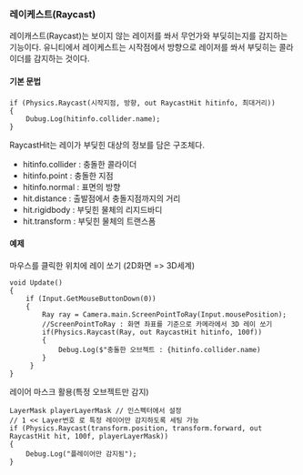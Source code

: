 <h3 id="레이케스트raycast">레이케스트(Raycast)</h3>
<p>레이캐스트(Raycast)는 보이지 않는 레이저를 쏴서 무언가와 부딪히는지를 감지하는 기능이다.
유니티에서 레이케스트는 시작점에서 방향으로 레이저를 쏴서 부딪히는 콜라이더를 감지하는 것이다.</p>
<h4 id="기본-문법">기본 문법</h4>
<pre><code class="language-cs">if (Physics.Raycast(시작지점, 방향, out RaycastHit hitinfo, 최대거리))
{
    Dubug.Log(hitinfo.collider.name);
}</code></pre>
<p>RaycastHit는 레이가 부딪힌 대상의 정보를 담은 구조체다.</p>
<ul>
<li>hitinfo.collider : 충돌한 콜라이더</li>
<li>hitinfo.point : 충돌한 지점</li>
<li>hitinfo.normal : 표면의 방향</li>
<li>hit.distance : 출발점에서 충돌지점까지의 거리</li>
<li>hit.rigidbody : 부딪힌 물체의 리지드바디</li>
<li>hit.transform : 부딪힌 물체의 트랜스폼</li>
</ul>
<h4 id="예제">예제</h4>
<p>마우스를 클릭한 위치에 레이 쏘기 (2D화면 =&gt; 3D세계)</p>
<pre><code class="language-cs">void Update()
{
    if (Input.GetMouseButtonDown(0))
    {
        Ray ray = Camera.main.ScreenPointToRay(Input.mousePosition);
        //ScreenPointToRay : 화면 좌표를 기준으로 카메라에서 3D 레이 쏘기
        if(Physics.Raycast(Ray, out RaycastHit hitinfo, 100f))
        {
            Debug.Log($&quot;충돌한 오브젝트 : {hitinfo.collider.name)
        }
     }
}</code></pre>
<p>레이어 마스크 활용(특정 오브젝트만 감지)</p>
<pre><code class="language-cs">LayerMask playerLayerMask // 인스펙터에서 설정
// 1 &lt;&lt; Layer번호 로 특정 레이어만 감지하도록 세팅 가능
if (Physics.Raycast(transform.position, transform.forward, out RaycastHit hit, 100f, playerLayerMask))
{
    Debug.Log(&quot;플레이어만 감지됨&quot;);
}</code></pre>